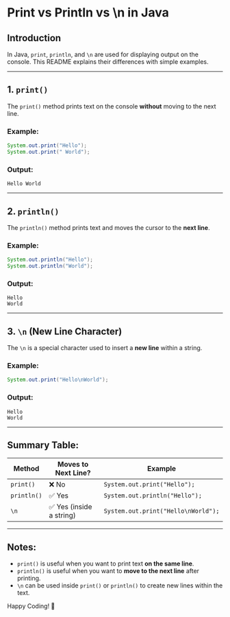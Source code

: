 # Print vs Println vs \n in Java

## Introduction
In Java, `print`, `println`, and `\n` are used for displaying output on the console. This README explains their differences with simple examples.

---

## 1. `print()`
The `print()` method prints text on the console **without** moving to the next line.

### Example:
```java
System.out.print("Hello");
System.out.print(" World");
```
### Output:
```
Hello World
```

---

## 2. `println()`
The `println()` method prints text and moves the cursor to the **next line**.

### Example:
```java
System.out.println("Hello");
System.out.println("World");
```
### Output:
```
Hello
World
```

---

## 3. `\n` (New Line Character)
The `\n` is a special character used to insert a **new line** within a string.

### Example:
```java
System.out.print("Hello\nWorld");
```
### Output:
```
Hello
World
```

---

## Summary Table:
| Method | Moves to Next Line? | Example |
|--------|------------------|---------|
| `print()` | ❌ No | `System.out.print("Hello");` |
| `println()` | ✅ Yes | `System.out.println("Hello");` |
| `\n` | ✅ Yes (inside a string) | `System.out.print("Hello\nWorld");` |

---

## Notes:
- `print()` is useful when you want to print text **on the same line**.
- `println()` is useful when you want to **move to the next line** after printing.
- `\n` can be used inside `print()` or `println()` to create new lines within the text.

Happy Coding! 🚀

